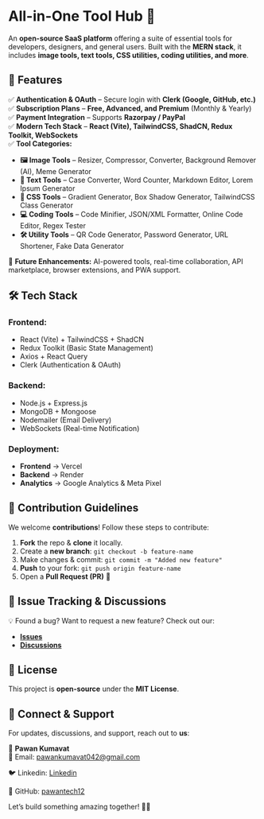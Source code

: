 # **All-in-One Tool Hub** 🚀  
An **open-source SaaS platform** offering a suite of essential tools for developers, designers, and general users. Built with the **MERN stack**, it includes **image tools, text tools, CSS utilities, coding utilities, and more**.  

## **🌟 Features**  
✅ **Authentication & OAuth** – Secure login with **Clerk (Google, GitHub, etc.)**  
✅ **Subscription Plans** – **Free, Advanced, and Premium** (Monthly & Yearly)  
✅ **Payment Integration** – Supports **Razorpay / PayPal**  
✅ **Modern Tech Stack** – **React (Vite), TailwindCSS, ShadCN, Redux Toolkit, WebSockets**  
✅ **Tool Categories:**  
   - **🖼 Image Tools** – Resizer, Compressor, Converter, Background Remover (AI), Meme Generator  
   - **📝 Text Tools** – Case Converter, Word Counter, Markdown Editor, Lorem Ipsum Generator  
   - **🎨 CSS Tools** – Gradient Generator, Box Shadow Generator, TailwindCSS Class Generator  
   - **💻 Coding Tools** – Code Minifier, JSON/XML Formatter, Online Code Editor, Regex Tester  
   - **🛠 Utility Tools** – QR Code Generator, Password Generator, URL Shortener, Fake Data Generator  

🚀 **Future Enhancements:** AI-powered tools, real-time collaboration, API marketplace, browser extensions, and PWA support.  

## **🛠 Tech Stack**  
### **Frontend:**  
- React (Vite) + TailwindCSS + ShadCN  
- Redux Toolkit (Basic State Management)  
- Axios + React Query  
- Clerk (Authentication & OAuth)  

### **Backend:**  
- Node.js + Express.js  
- MongoDB + Mongoose  
- Nodemailer (Email Delivery)  
- WebSockets (Real-time Notification)  

### **Deployment:**  
- **Frontend** → Vercel  
- **Backend** → Render  
- **Analytics** → Google Analytics & Meta Pixel  

## **📌 Contribution Guidelines**  
We welcome **contributions**! Follow these steps to contribute:  
1. **Fork** the repo & **clone** it locally.  
2. Create a **new branch**: `git checkout -b feature-name`  
3. Make changes & commit: `git commit -m "Added new feature"`  
4. **Push** to your fork: `git push origin feature-name`  
5. Open a **Pull Request (PR)** 🎉  

## **🐞 Issue Tracking & Discussions**  
💡 Found a bug? Want to request a new feature? Check out our:  
- **[Issues](https://github.com/pawantech12/all-in-one-hub/issues)**  
- **[Discussions](https://github.com/pawantech12/all-in-one-hub/discussions)**  

## **📜 License**  
This project is **open-source** under the **MIT License**.  

## **💬 Connect & Support**  
For updates, discussions, and support, reach out to **us**:  

👤 **Pawan Kumavat**  
📧 Email: pawankumavat042@gmail.com 

🐦 Linkedin: [Linkedin](https://www.linkedin.com/in/pawan-kumavat-11b105297/)  

🔗 GitHub: [pawantech12](https://github.com/pawantech12)  


Let’s build something amazing together! 🚀🔥  
